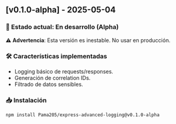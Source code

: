 ## [v0.1.0-alpha] - 2025-05-04

### 📌 Estado actual: En desarrollo (Alpha)
⚠️ **Advertencia**: Esta versión es inestable. No usar en producción.

### 🛠️ Características implementadas
- Logging básico de requests/responses.
- Generación de correlation IDs.
- Filtrado de datos sensibles.

### 📥 Instalación
```bash
npm install Pama205/express-advanced-logging@v0.1.0-alpha